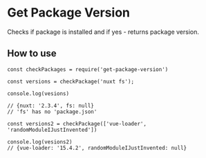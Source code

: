# Get Package Version

Checks if package is installed and if yes - returns package version.

## How to use

```
const checkPackages = require('get-package-version')

const versions = checkPackage('nuxt fs');

console.log(vesions)

// {nuxt: '2.3.4', fs: null}
// 'fs' has no 'package.json'

const versions2 = checkPackage(['vue-loader', 'randomModuleIJustInvented'])

console.log(vesions2)
// {vue-loader: '15.4.2', randomModuleIJustInvented: null}

```

